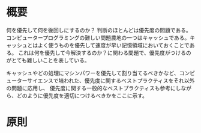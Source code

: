 # 概要
何を優先して何を後回しにするのか？
判断のほとんどは優先度の問題である。
コンピュータープログラミングの難しい問題農地の一つはキャッシュである。キャッシュとはよく使うものを優先して速度が早い記憶領域においておくことである。
これは何を優先して今解決するのか？に関わる問題で、優先度がつけるのがとても難しいことを表している。

キャッシュやどの処理にマシンパワーを優先して割り当てるべきかなど、コンピューターサイエンスで培われた、優先度に関するベストプラクティスをそれ以外の問題に応用し、
優先度に関する一般的なベストプラクティスも参考にしながら、どのように優先度を適切につけるべきかをここに示す。

# 原則